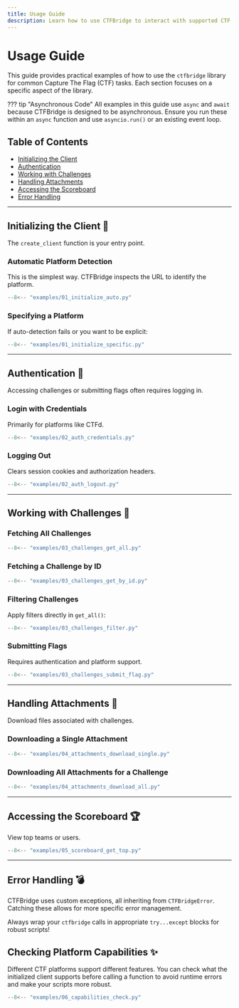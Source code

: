 ```yaml
---
title: Usage Guide
description: Learn how to use CTFBridge to interact with supported CTF platforms. Covers setup, logging in, listing challenges, submitting flags, and more.
---
```


# Usage Guide

This guide provides practical examples of how to use the `ctfbridge` library for common Capture The Flag (CTF) tasks. Each section focuses on a specific aspect of the library.

<!-- prettier-ignore-start -->
??? tip "Asynchronous Code"
    All examples in this guide use `async` and `await` because CTFBridge is designed to be asynchronous. Ensure you run these within an `async` function and use `asyncio.run()` or an existing event loop.
<!-- prettier-ignore-end -->

<h2 class="no-toc">Table of Contents</h2>

- [Initializing the Client](#initializing-the-client)
- [Authentication](#authentication)
- [Working with Challenges](#working-with-challenges)
- [Handling Attachments](#handling-attachments)
- [Accessing the Scoreboard](#accessing-the-scoreboard)
- [Error Handling](#error-handling)

---

## Initializing the Client 🚀

The `create_client` function is your entry point.

### Automatic Platform Detection

This is the simplest way. CTFBridge inspects the URL to identify the platform.

```python
--8<-- "examples/01_initialize_auto.py"
```

### Specifying a Platform

If auto-detection fails or you want to be explicit:

```python
--8<-- "examples/01_initialize_specific.py"
```

---

## Authentication 🔑

Accessing challenges or submitting flags often requires logging in.

### Login with Credentials

Primarily for platforms like CTFd.

```python
--8<-- "examples/02_auth_credentials.py"
```

### Logging Out

Clears session cookies and authorization headers.

```python
--8<-- "examples/02_auth_logout.py"
```

---

## Working with Challenges 🧩

### Fetching All Challenges

```python
--8<-- "examples/03_challenges_get_all.py"
```

### Fetching a Challenge by ID

```python
--8<-- "examples/03_challenges_get_by_id.py"
```

### Filtering Challenges

Apply filters directly in `get_all()`:

```python
--8<-- "examples/03_challenges_filter.py"
```

### Submitting Flags

Requires authentication and platform support.

```python
--8<-- "examples/03_challenges_submit_flag.py"
```

---

## Handling Attachments 📂

Download files associated with challenges.

### Downloading a Single Attachment

```python
--8<-- "examples/04_attachments_download_single.py"
```

### Downloading All Attachments for a Challenge

```python
--8<-- "examples/04_attachments_download_all.py"
```

---

## Accessing the Scoreboard 🏆

View top teams or users.

```python
--8<-- "examples/05_scoreboard_get_top.py"
```

---

## Error Handling 💣

CTFBridge uses custom exceptions, all inheriting from `CTFBridgeError`. Catching these allows for more specific error management.

Always wrap your `ctfbridge` calls in appropriate `try...except` blocks for robust scripts\!

## Checking Platform Capabilities ✨

Different CTF platforms support different features. You can check what the initialized client supports before calling a function to avoid runtime errors and make your scripts more robust.

```python
--8<-- "examples/06_capabilities_check.py"
```
